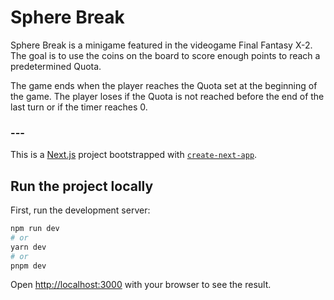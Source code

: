 # Sphere Break

Sphere Break is a minigame featured in the videogame Final Fantasy X-2. The goal is to use the coins on the board to score enough points to reach a predetermined Quota.

The game ends when the player reaches the Quota set at the beginning of the game. The player loses if the Quota is not reached before the end of the last turn or if the timer reaches 0.

### ---

This is a [Next.js](https://nextjs.org/) project bootstrapped with [`create-next-app`](https://github.com/vercel/next.js/tree/canary/packages/create-next-app).

## Run the project locally

First, run the development server:

```bash
npm run dev
# or
yarn dev
# or
pnpm dev
```

Open [http://localhost:3000](http://localhost:3000) with your browser to see the result.
